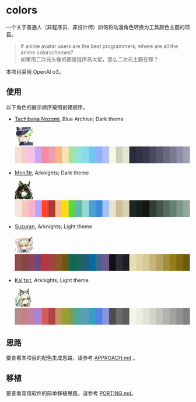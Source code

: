 # colors

一个关于普通人（非程序员、非设计师）如何将动漫角色转换为工具颜色主题的项目。

> If anime avatar users are the best programmers, where are all the anime colorschemes? \
> 如果用二次元头像的都是程序员大佬，那么二次元主题在哪？

本项目采用 OpenAI o3。

## 使用

以下角色的展示顺序按照创建顺序。

- [Tachibana Nozomi](<characters/nozomi_(blue_archive)/README.md>), Blue Archive; Dark theme

  [![nozomi-icon](<characters/nozomi_(blue_archive)/img/nozomi-icon.png>)![nozomi-strip.png](<characters/nozomi_(blue_archive)/img/nozomi-strip.png>)](<characters/nozomi_(blue_archive)/README.md>)

- [Mon3tr](<characters/mon3tr_(arknights)/README.md>), Arknights; Dark theme

  [![mon3tr-icon](<characters/mon3tr_(arknights)/img/mon3tr-icon.png>)![mon3tr-strip.png](<characters/mon3tr_(arknights)/img/mon3tr-strip.png>)](<characters/mon3tr_(arknights)/README.md>)

- [Suzuran](<characters/suzuran_(arknights)/README.md>), Arknights; Light theme

  [![suzuran-icon](<characters/suzuran_(arknights)/img/suzuran-icon.png>)![suzuran-strip.png](<characters/suzuran_(arknights)/img/suzuran-strip.png>)](<characters/suzuran_(arknights)/README.md>)

- [Kal'tsit](<characters/kal'tsit_(arknights)/README.md>), Arknights; Light theme

  [![kal'tsit-icon](<characters/kal'tsit_(arknights)/img/kal'tsit-icon.png>)![kal'tsit-strip.png](<characters/kal'tsit_(arknights)/img/kal'tsit-strip.png>)](<characters/kal'tsit_(arknights)/README.md>)

## 思路

要查看本项目的配色生成思路，请参考 [APPROACH.md](APPROACH.md) 。

## 移植

要查看常用软件的简单移植思路，请参考 [PORTING.md](PORTING.md)。
